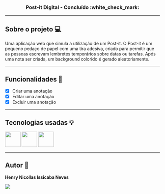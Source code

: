 <h3 align="center">Post-it Digital - Concluído :white_check_mark:</h3>

---

## Sobre o projeto :computer:

Uma aplicação web que simula a utilização de um Post-it. O Post-it é um pequeno pedaço de papel com uma tira adesiva, 
criado para permitir que as pessoas escrevam lembretes temporários sobre datas ou tarefas. Após uma nota ser criada, um background colorido 
é gerado aleatoriamente.

---

## Funcionalidades :wrench:
- [x] Criar uma anotação
- [x] Editar uma anotação
- [x] Excluir uma anotação

---

## Tecnologias usadas :bulb:
<div display="flex" gap="16px">
  <img width="50px" height="50px" src="https://cdn.jsdelivr.net/gh/devicons/devicon@latest/icons/html5/html5-original.svg" />
  <img width="50px" height="50px" src="https://cdn.jsdelivr.net/gh/devicons/devicon@latest/icons/css3/css3-original.svg" />
  <img width="50px" height="50px" src="https://cdn.jsdelivr.net/gh/devicons/devicon@latest/icons/javascript/javascript-original.svg" />
</div>

---

## Autor :raising_hand:
<p><b>Henry Nicollas Issicaba Neves</b></p>
<div display="flex">
  <a href="https://www.linkedin.com/in/henry-nicollas-issicaba-neves-05a54024a?utm_source=share&utm_campaign=share_via&utm_content=profile&utm_medium=android_app"><img src="https://img.shields.io/badge/LinkedIn-0077B5?style=for-the-badge&logo=linkedin&logoColor=white"></a>
</div>
          
          
          
